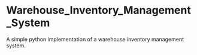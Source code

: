 # Warehouse_Inventory_Management_System
A simple python implementation of a warehouse inventory management system.
